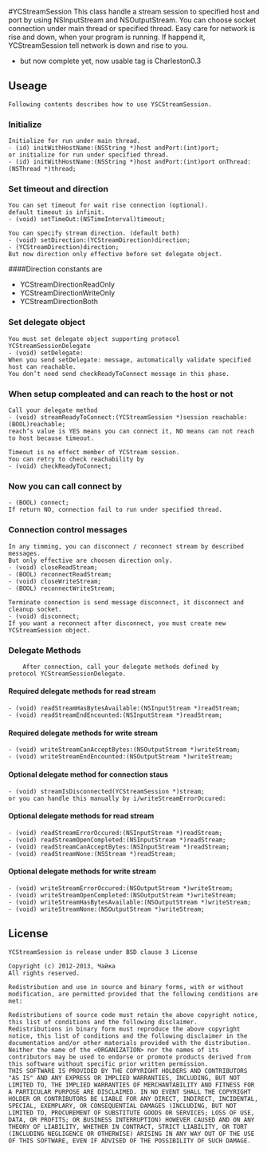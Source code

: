 #YCStreamSession
		This class handle a stream session to specified host and port by using NSInputStream and NSOutputStream.
	You can choose socket connection under main thread or specified thread.
		Easy care for network is rise and down, when your program is running.
	If happend it, YCStreamSession tell network is down and rise to you. 
* but now complete yet, now usable tag is Charleston0.3



## Useage
	Following contents describes how to use YSCStreamSession.

### Initialize
	Initialize for run under main thread.
	- (id) initWithHostName:(NSString *)host andPort:(int)port;
	or initialize for run under specified thread.
	- (id) initWithHostName:(NSString *)host andPort:(int)port onThread:(NSThread *)thread;

### Set timeout and direction
	You can set timeout for wait rise connection (optional).
	default timeout is infinit.
	- (void) setTimeOut:(NSTimeInterval)timeout;

	You can specify stream direction. (default both)
	- (void) setDirection:(YCStreamDirection)direction;
	- (YCStreamDirection)direction;
	But now direction only effective before set delegate object.

####Direction constants are
* YCStreamDirectionReadOnly
* YCStreamDirectionWriteOnly
* YCStreamDirectionBoth

### Set delegate object
	You must set delegate object supporting protocol YCStreamSessionDelegate
	- (void) setDelegate:
	When you send setDelegate: message, automatically validate specified host can reachable.
	You don’t need send checkReadyToConnect message in this phase.

### When setup compleated and can reach to the host or not
	Call your delegate method
	- (void) streamReadyToConnect:(YCStreamSession *)session reachable:(BOOL)reachable;
	reach’s value is YES means you can connect it, NO means can not reach to host because timeout.

	Timeout is no effect member of YCStream session.
	You can retry to check reachability by
	- (void) checkReadyToConnect;
	
###	Now you can call connect by
	- (BOOL) connect;
	If return NO, connection fail to run under specified thread.

### Connection control messages
	In any timming, you can disconnect / reconnect stream by described messages.
	But only effective are choosen direction only.
	- (void) closeReadStream;
	- (BOOL) reconnectReadStream;
	- (void) closeWriteStream;
	- (BOOL) reconnectWriteStream;

	Terminate connection is send message disconnect, it disconnect and cleanup socket.
	- (void) disconnect;
	If you want a reconnect after disconnect, you must create new YCStreamSession object.


### Delegate Methods
		After connection, call your delegate methods defined by
	protocol YCStreamSessionDelegate.

#### Required delegate methods for read stream
	- (void) readStreamHasBytesAvailable:(NSInputStream *)readStream;
	- (void) readStreamEndEncounted:(NSInputStream *)readStream;

#### Required delegate methods for write stream
	- (void) writeStreamCanAcceptBytes:(NSOutputStream *)writeStream;
	- (void) writeStreamEndEncounted:(NSOutputStream *)writeStream;

#### Optional delegate method for connection staus
	- (void) streamIsDisconnected(YCStreamSession *)stream;
	or you can handle this manually by i/writeStreamErrorOccured:

#### Optional delegate methods for read stream
	- (void) readStreamErrorOccured:(NSInputStream *)readStream;
	- (void) readStreamOpenCompleted:(NSInputStream *)readStream;
	- (void) readStreamCanAcceptBytes:(NSInputStream *)readStream;
	- (void) readStreamNone:(NSStream *)readStream;

#### Optional delegate methods for write stream
	- (void) writeStreamErrorOccured:(NSOutputStream *)writeStream;
	- (void) writeStreamOpenCompleted:(NSOutputStream *)writeStream;
	- (void) writeStreamHasBytesAvailable:(NSOutputStream *)writeStream;
	- (void) writeStreamNone:(NSOutputStream *)writeStream;

## License
	YCStreamSession is release under BSD clause 3 License

	Copyright (c) 2012-2013, Чайка
	All rights reserved.

	Redistribution and use in source and binary forms, with or without modification, are permitted provided that the following conditions are met:
	
	Redistributions of source code must retain the above copyright notice, this list of conditions and the following disclaimer.
	Redistributions in binary form must reproduce the above copyright notice, this list of conditions and the following disclaimer in the documentation and/or other materials provided with the distribution.
	Neither the name of the <ORGANIZATION> nor the names of its contributors may be used to endorse or promote products derived from this software without specific prior written permission.
	THIS SOFTWARE IS PROVIDED BY THE COPYRIGHT HOLDERS AND CONTRIBUTORS "AS IS" AND ANY EXPRESS OR IMPLIED WARRANTIES, INCLUDING, BUT NOT LIMITED TO, THE IMPLIED WARRANTIES OF MERCHANTABILITY AND FITNESS FOR A PARTICULAR PURPOSE ARE DISCLAIMED. IN NO EVENT SHALL THE COPYRIGHT HOLDER OR CONTRIBUTORS BE LIABLE FOR ANY DIRECT, INDIRECT, INCIDENTAL, SPECIAL, EXEMPLARY, OR CONSEQUENTIAL DAMAGES (INCLUDING, BUT NOT LIMITED TO, PROCUREMENT OF SUBSTITUTE GOODS OR SERVICES; LOSS OF USE, DATA, OR PROFITS; OR BUSINESS INTERRUPTION) HOWEVER CAUSED AND ON ANY THEORY OF LIABILITY, WHETHER IN CONTRACT, STRICT LIABILITY, OR TORT (INCLUDING NEGLIGENCE OR OTHERWISE) ARISING IN ANY WAY OUT OF THE USE OF THIS SOFTWARE, EVEN IF ADVISED OF THE POSSIBILITY OF SUCH DAMAGE.